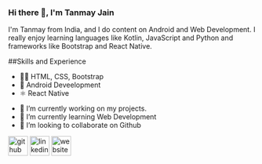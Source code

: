 ### Hi there 👋, I'm Tanmay Jain
I'm Tanmay from India, and I do content on Android and Web Development. I really enjoy learning languages like Kotlin, JavaScript and Python and frameworks like Bootstrap and React Native.

##Skills and Experience
* 👩‍💻 HTML, CSS, Bootstrap
* 📱 Android Deveelopment
* ⚛ React Native


- 🔭 I’m currently working on my projects. 
- 🌱 I’m currently learning Web Development 
- 👯 I’m looking to collaborate on Github 


[<img src='https://cdn.jsdelivr.net/npm/simple-icons@3.0.1/icons/github.svg' alt='github' height='40'>](https://github.com/TanmayJain33)  [<img src='https://cdn.jsdelivr.net/npm/simple-icons@3.0.1/icons/linkedin.svg' alt='linkedin' height='40'>](https://www.linkedin.com/in/tanmay-jain-664a711b0/)  [<img src='https://cdn.jsdelivr.net/npm/simple-icons@3.0.1/icons/icloud.svg' alt='website' height='40'>](https://tanmayjain7856.github.io/personal_website/)  

